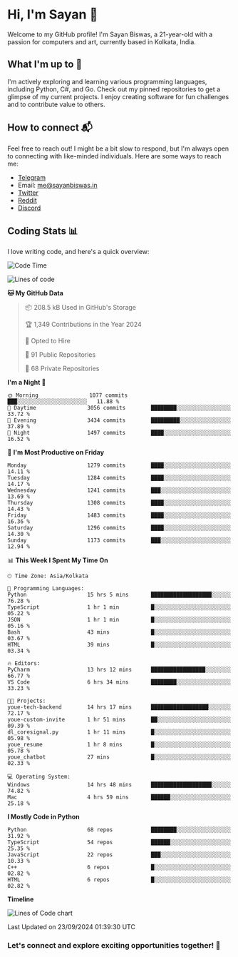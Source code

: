 # Hi, I'm Sayan 👋

Welcome to my GitHub profile! I'm Sayan Biswas, a 21-year-old with a passion for computers and art, currently based in Kolkata, India.

## What I'm up to 🚀

I'm actively exploring and learning various programming languages, including Python, C#, and Go. Check out my pinned repositories to get a glimpse of my current projects. I enjoy creating software for fun challenges and to contribute value to others.

## How to connect 📬

Feel free to reach out! I might be a bit slow to respond, but I'm always open to connecting with like-minded individuals. Here are some ways to reach me:

- [Telegram](https://t.me/dank_as_fuck)
- Email: [me@sayanbiswas.in](mailto:me@sayanbiswas.in)
- [Twitter](https://twitter.com/TheDankDel)
- [Reddit](https://www.reddit.com/user/dank_as_fuck_/)
- [Discord](https://discordapp.com/users/506536929152466945)

## Coding Stats 📊

I love writing code, and here's a quick overview:

<!--START_SECTION:waka-->
![Code Time](http://img.shields.io/badge/Code%20Time-1%2C774%20hrs%2049%20mins-blue)

![Lines of code](https://img.shields.io/badge/From%20Hello%20World%20I%27ve%20Written-6.0%20million%20lines%20of%20code-blue)

**🐱 My GitHub Data** 

> 📦 208.5 kB Used in GitHub's Storage 
 > 
> 🏆 1,349 Contributions in the Year 2024
 > 
> 💼 Opted to Hire
 > 
> 📜 91 Public Repositories 
 > 
> 🔑 68 Private Repositories 
 > 
**I'm a Night 🦉** 

```text
🌞 Morning                1077 commits        ███░░░░░░░░░░░░░░░░░░░░░░   11.88 % 
🌆 Daytime                3056 commits        ████████░░░░░░░░░░░░░░░░░   33.72 % 
🌃 Evening                3434 commits        █████████░░░░░░░░░░░░░░░░   37.89 % 
🌙 Night                  1497 commits        ████░░░░░░░░░░░░░░░░░░░░░   16.52 % 
```
📅 **I'm Most Productive on Friday** 

```text
Monday                   1279 commits        ████░░░░░░░░░░░░░░░░░░░░░   14.11 % 
Tuesday                  1284 commits        ████░░░░░░░░░░░░░░░░░░░░░   14.17 % 
Wednesday                1241 commits        ███░░░░░░░░░░░░░░░░░░░░░░   13.69 % 
Thursday                 1308 commits        ████░░░░░░░░░░░░░░░░░░░░░   14.43 % 
Friday                   1483 commits        ████░░░░░░░░░░░░░░░░░░░░░   16.36 % 
Saturday                 1296 commits        ████░░░░░░░░░░░░░░░░░░░░░   14.30 % 
Sunday                   1173 commits        ███░░░░░░░░░░░░░░░░░░░░░░   12.94 % 
```


📊 **This Week I Spent My Time On** 

```text
🕑︎ Time Zone: Asia/Kolkata

💬 Programming Languages: 
Python                   15 hrs 5 mins       ███████████████████░░░░░░   76.28 % 
TypeScript               1 hr 1 min          █░░░░░░░░░░░░░░░░░░░░░░░░   05.22 % 
JSON                     1 hr 1 min          █░░░░░░░░░░░░░░░░░░░░░░░░   05.16 % 
Bash                     43 mins             █░░░░░░░░░░░░░░░░░░░░░░░░   03.67 % 
HTML                     39 mins             █░░░░░░░░░░░░░░░░░░░░░░░░   03.34 % 

🔥 Editors: 
PyCharm                  13 hrs 12 mins      █████████████████░░░░░░░░   66.77 % 
VS Code                  6 hrs 34 mins       ████████░░░░░░░░░░░░░░░░░   33.23 % 

🐱‍💻 Projects: 
youe-tech-backend        14 hrs 17 mins      ██████████████████░░░░░░░   72.17 % 
youe-custom-invite       1 hr 51 mins        ██░░░░░░░░░░░░░░░░░░░░░░░   09.39 % 
dl_coresignal.py         1 hr 11 mins        █░░░░░░░░░░░░░░░░░░░░░░░░   05.98 % 
youe_resume              1 hr 8 mins         █░░░░░░░░░░░░░░░░░░░░░░░░   05.78 % 
youe_chatbot             27 mins             █░░░░░░░░░░░░░░░░░░░░░░░░   02.33 % 

💻 Operating System: 
Windows                  14 hrs 48 mins      ███████████████████░░░░░░   74.82 % 
Mac                      4 hrs 59 mins       ██████░░░░░░░░░░░░░░░░░░░   25.18 % 
```

**I Mostly Code in Python** 

```text
Python                   68 repos            ████████░░░░░░░░░░░░░░░░░   31.92 % 
TypeScript               54 repos            ██████░░░░░░░░░░░░░░░░░░░   25.35 % 
JavaScript               22 repos            ███░░░░░░░░░░░░░░░░░░░░░░   10.33 % 
C++                      6 repos             █░░░░░░░░░░░░░░░░░░░░░░░░   02.82 % 
HTML                     6 repos             █░░░░░░░░░░░░░░░░░░░░░░░░   02.82 % 
```



**Timeline**

![Lines of Code chart](https://raw.githubusercontent.com/Dank-del/Dank-del/main/assets/bar_graph.png)


 Last Updated on 23/09/2024 01:39:30 UTC
<!--END_SECTION:waka-->

### Let's connect and explore exciting opportunities together! 🚀
